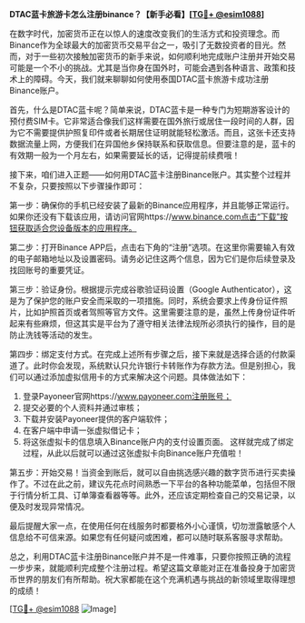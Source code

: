 **DTAC蓝卡旅游卡怎么注册binance？【新手必看】[[TG💪+ @esim1088](https://t.me/s/esim1088)]**

在数字时代，加密货币正在以惊人的速度改变我们的生活方式和投资理念。而Binance作为全球最大的加密货币交易平台之一，吸引了无数投资者的目光。然而，对于一些初次接触加密货币的新手来说，如何顺利地完成账户注册并开始交易可能是一个不小的挑战。尤其是当你身在国外时，可能会遇到各种语言、政策和技术上的障碍。今天，我们就来聊聊如何使用泰国DTAC蓝卡旅游卡成功注册Binance账户。

首先，什么是DTAC蓝卡呢？简单来说，DTAC蓝卡是一种专门为短期游客设计的预付费SIM卡。它非常适合像我们这样需要在国外旅行或居住一段时间的人群，因为它不需要提供护照复印件或者长期居住证明就能轻松激活。而且，这张卡还支持数据流量上网，方便我们在异国他乡保持联系和获取信息。但要注意的是，蓝卡的有效期一般为一个月左右，如果需要延长的话，记得提前续费哦！

接下来，咱们进入正题——如何用DTAC蓝卡注册Binance账户。其实整个过程并不复杂，只要按照以下步骤操作即可：

第一步：确保你的手机已经安装了最新的Binance应用程序，并且能够正常运行。如果你还没有下载该应用，请访问官网https://www.binance.com点击“下载”按钮获取适合您设备版本的应用程序。

第二步：打开Binance APP后，点击右下角的“注册”选项。在这里你需要输入有效的电子邮箱地址以及设置密码。请务必记住这两个信息，因为它们是你后续登录及找回账号的重要凭证。

第三步：验证身份。根据提示完成谷歌验证码设置（Google Authenticator），这是为了保护您的账户安全而采取的一项措施。同时，系统会要求上传身份证件照片，比如护照首页或者驾照等官方文件。这里需要注意的是，虽然上传身份证件听起来有些麻烦，但这其实是平台为了遵守相关法律法规所必须执行的操作，目的是防止洗钱等活动的发生。

第四步：绑定支付方式。在完成上述所有步骤之后，接下来就是选择合适的付款渠道了。此时你会发现，系统默认只允许银行卡转账作为存款方法。但是别担心，我们可以通过添加虚拟信用卡的方式来解决这个问题。具体做法如下：
1. 登录Payoneer官网https://www.payoneer.com注册账号；
2. 提交必要的个人资料并通过审核；
3. 下载并安装Payoneer提供的客户端软件；
4. 在客户端中申请一张虚拟借记卡；
5. 将这张虚拟卡的信息填入Binance账户内的支付设置页面。
这样就完成了绑定过程，从此以后就可以通过这张虚拟卡向Binance账户充值啦！

第五步：开始交易！当资金到账后，就可以自由挑选感兴趣的数字货币进行买卖操作了。不过在此之前，建议先花点时间熟悉一下平台的各种功能菜单，包括但不限于行情分析工具、订单簿查看器等等。此外，还应该定期检查自己的交易记录，以便及时发现异常情况。

最后提醒大家一点，在使用任何在线服务时都要格外小心谨慎，切勿泄露敏感个人信息给不可信来源。如果您有任何疑问或困难，都可以随时联系客服寻求帮助。

总之，利用DTAC蓝卡注册Binance账户并不是一件难事，只要你按照正确的流程一步步来，就能顺利完成整个注册过程。希望这篇文章能对正在准备投身于加密货币世界的朋友们有所帮助。祝大家都能在这个充满机遇与挑战的新领域里取得理想的成绩！

[[TG💪+ @esim1088](https://t.me/s/esim1088) ![Image](https://i.postimg.cc/4NQfJmqS/Snipaste-2025-05-13-00-14-12.png)]